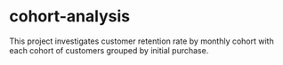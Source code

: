 # cohort-analysis
This project investigates customer retention rate by monthly cohort with each cohort of customers grouped by initial purchase.
